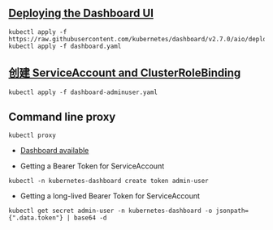 ## [Deploying the Dashboard UI](https://kubernetes.io/docs/tasks/access-application-cluster/web-ui-dashboard/)
```shell
kubectl apply -f https://raw.githubusercontent.com/kubernetes/dashboard/v2.7.0/aio/deploy/recommended.yaml
kubectl apply -f dashboard.yaml

```


## [创建 ServiceAccount and ClusterRoleBinding](https://github.com/kubernetes/dashboard/blob/master/docs/user/access-control/creating-sample-user.md)
```shell
kubectl apply -f dashboard-adminuser.yaml
```

## Command line proxy

```shell
kubectl proxy
```
- [Dashboard available](http://localhost:8001/api/v1/namespaces/kubernetes-dashboard/services/https:kubernetes-dashboard:/proxy/)
  
- Getting a Bearer Token for ServiceAccount
```shell
kubectl -n kubernetes-dashboard create token admin-user
```
- Getting a long-lived Bearer Token for ServiceAccount
```shell
kubectl get secret admin-user -n kubernetes-dashboard -o jsonpath={".data.token"} | base64 -d
```